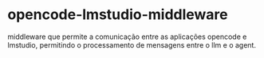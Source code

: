 # opencode-lmstudio-middleware
middleware que permite a comunicação entre as aplicações opencode e lmstudio, permitindo o processamento de mensagens entre o llm e o agent.
